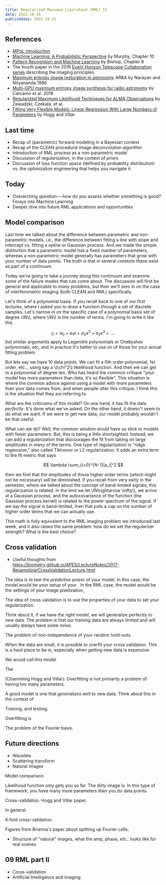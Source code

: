 ```yaml
---
title: Regularized Maximum Likelihood (RML) II
date: 2022-10-26
publishdate: 2022-10-21
---
```


## References

* [MPoL introduction](https://mpol-dev.github.io/MPoL/rml_intro.html)
* [Machine Learning: A Probabilistic Perspective](https://catalog.libraries.psu.edu/catalog/19499523) by Murphy, Chapter 10
* [Pattern Recognition and Machine Learning](https://catalog.libraries.psu.edu/catalog/3405468) by Bishop, Chapter 8
* The fourth paper in the 2019 [Event Horizon Telescope Collaboration series](https://ui.adsabs.harvard.edu/abs/2019ApJ...875L...4E/abstract) describing the imaging principles
* [Maximum entropy image restoration in astronomy](https://ui.adsabs.harvard.edu/abs/1986ARA%26A..24..127N/abstract) AR&A by Narayan and Nityananda 1986
* [Multi-GPU maximum entropy image synthesis for radio astronomy](https://ui.adsabs.harvard.edu/abs/2018A%26C....22...16C/abstract) by Cárcamo et al. 2018
* [Regularized Maximum Likelihood Techniques for ALMA Observations](https://ui.adsabs.harvard.edu/abs/2022arXiv220911813Z/abstract) by Zawadzki, Czekala, et al.
* [Fitting Very Flexible Models: Linear Regression With Large Numbers of Parameters](https://ui.adsabs.harvard.edu/abs/2021PASP..133i3001H/abstract) by Hogg and Villar

## Last time

* Recap of (parametric) forward modeling in a Bayesian context
* Recap of the CLEAN procedural image deconvolution algorithm
* Introduction of RML process as a non-parametric model
* Discussion of regularization, in the context of priors
* Discussion of loss function space (defined by probability distribution) vs. the optimization engineering that helps you navigate it

## Today

* Overarching question---how do you assess whether something is good? Forays into Machine Learning 
* Deeper dive into future RML applications and opportunities

## Model comparison

Last time we talked about the difference between parametric and non-parametric models, i.e., the difference between fitting a line with slope and intercept vs. fitting a spline or Gaussian process. And we made the simple distinction that a parametric model has a fixed number of parameters, whereas a non-parametric model generally has parameters that grow with your number of data points. The truth is that in several contexts these exist as part of a continuum.

Today we're going to take a journey along this continuum and examine some of the failure modes that can come about. The discussion will first be general and applicable to *many* problems, but then we'll zero in on the case of interferometric imaging (both CLEAN and RML) specifically.

Let's think of a polynomial basis. If you recall back to one of our first lectures, where I asked you to draw a function through a set of discrete samples. Let's narrow in on the specific case of a polynomial basis set of degree \\(N\\), where \\(N\\) is the number of terms. I'm going to write it like this

$$
y = a_0 + a_1 x + a_2 x^2 + a_3 x^3 + \ldots.
$$
but similar arguments apply to Legendre polynomials or Chebyshev polynomials, etc, and in practice it's better to use on of those for your actual fitting problem. 

But lets say we have 10 data points. We can fit a 0th order polynomial, 1st order, etc.., using say a \\(\chi^2\\) likelihood function. And then we can get to a polynomial of degree ten. Who has heard the common critique "your model has more parameters than data, it's so flexible". This situation is where the common advice against using a model with more parameters than your data comes from, and when people utter this critique, I think this is the situation that they are referring to.

What are the criticisms of this model? On one hand, it has fit the data *perfectly*. It's done what we've asked. On the other hand, it doesn't seem to do what we want. If we were to get new data, our model probably wouldn't be that useful.

What can we do? Well, the common wisdom would have us stick to models with fewer parameters. But, this is being a little shortsighted. Instead, we can add a *regularization* that discourages the fit from taking on large amplitudes in many of the terms. One type of regularization is "ridge regression," also called Tikhonov or L2 regularization. It adds an extra term to the fit metric that says 

$$
\lambda \sum_{i=0}^{N-1}|a_i|^2
$$

then we find that the amplitudes of those higher order terms (which might not be necessary) will be diminished. If you recall from very early in the semester, where we talked about the concept of band-limited signals, this regularization is related. In the limit we let \\(N\rightarrow \infty\\), we arrive at a Gaussian process, and the autocovariance of the function (the Gaussian process kernel) is related to the power spectrum of the signal. If we say the signal is band-limited, then that puts a *cap* on the number of higher order terms that we can actually use.


This math is fully equivalent to the RML imaging problem we introduced last week, and it also raises the same problem: how do we set the regularizer strength? What is the best choice?

## Cross validation

* Useful thoughts from <https://biometry.github.io/APES/LectureNotes/2017-Resampling/CrossValidationLecture.html>


The idea is to test the *predictive power* of your model. In this case, the model would be your setup of your . In the RML case, the model would be the settings of your image pixelization, 

The idea of cross validation is to use the properties of your data to set your regularization. 


Think about it, if we have *the right model*, we will generalize perfectly to new data. The problem is that our training data are always limited and will usually always have some noise.


The problem of non-independence of your random hold-outs.



When the data are small, it is possible to overfit your cross validation. This is a hard place to be in, especially when getting new data is expensive.






We would call this model


The 


(Channeling Hogg and Villar): Overfitting is not primarily a problem of having too many parameters.

A good model is one that *generalizes well* to new data. Think about this in the context of 

Training, and testing.


Overfitting is 

The problem of the Fourier basis. 


## Future directions

* Wavelets
* Scattering transform
* Natural images


Model comparison.


Likelihood function only gets you so far. The dirty image is. In this type of framework, you have many more parameters than you do data points.

Cross-validation. Hogg and Villar paper.

In general. 

K-fold cross-validation.

Figures from Brianna's paper about splitting up Fourier cells. 


* Structure of "natural" images, what the amp, phase, etc.. looks like for real scenes

## 09 RML part II

* Cross-validation
* Artificial Intelligence and imaging

  

